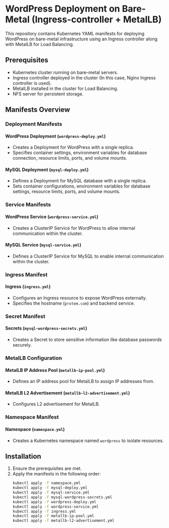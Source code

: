 # WordPress Deployment on Bare-Metal (Ingress-controller + MetalLB)

This repository contains Kubernetes YAML manifests for deploying WordPress on bare-metal infrastructure using an Ingress controller along with MetalLB for Load Balancing.

## Prerequisites

- Kubernetes cluster running on bare-metal servers.
- Ingress controller deployed in the cluster (In this case, Nginx Ingress controller is used).
- MetalLB installed in the cluster for Load Balancing.
- NFS server for persistent storage.

## Manifests Overview

### Deployment Manifests

#### WordPress Deployment (`wordpress-deploy.yml`)
- Creates a Deployment for WordPress with a single replica.
- Specifies container settings, environment variables for database connection, resource limits, ports, and volume mounts.

#### MySQL Deployment (`mysql-deploy.yml`)
- Defines a Deployment for MySQL database with a single replica.
- Sets container configurations, environment variables for database settings, resource limits, ports, and volume mounts.

### Service Manifests

#### WordPress Service (`wordpress-service.yml`)
- Creates a ClusterIP Service for WordPress to allow internal communication within the cluster.

#### MySQL Service (`mysql-service.yml`)
- Defines a ClusterIP Service for MySQL to enable internal communication within the cluster.

### Ingress Manifest

#### Ingress (`ingress.yml`)
- Configures an Ingress resource to expose WordPress externally.
- Specifies the hostname (`protem.com`) and backend service.

### Secret Manifest

#### Secrets (`mysql-wordpress-secrets.yml`)
- Creates a Secret to store sensitive information like database passwords securely.

### MetalLB Configuration

#### MetalLB IP Address Pool (`metallb-ip-pool.yml`)
- Defines an IP address pool for MetalLB to assign IP addresses from.

#### MetalLB L2 Advertisement (`metallb-l2-advertisement.yml`)
- Configures L2 advertisement for MetalLB.

### Namespace Manifest

#### Namespace (`namespace.yml`)
- Creates a Kubernetes namespace named `wordpress` to isolate resources.

## Installation

1. Ensure the prerequisites are met.
2. Apply the manifests in the following order:
   ```bash
   kubectl apply -f namespace.yml
   kubectl apply -f mysql-deploy.yml
   kubectl apply -f mysql-service.yml
   kubectl apply -f mysql-wordpress-secrets.yml
   kubectl apply -f wordpress-deploy.yml
   kubectl apply -f wordpress-service.yml
   kubectl apply -f ingress.yml
   kubectl apply -f metallb-ip-pool.yml
   kubectl apply -f metallb-l2-advertisement.yml
